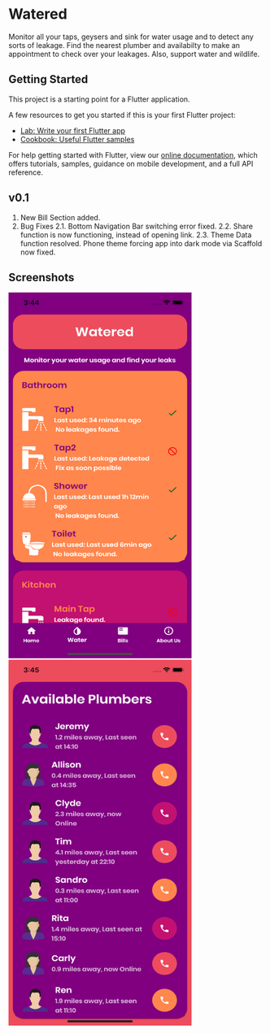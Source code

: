 # Watered

Monitor all your taps, geysers and sink for water usage and to detect any sorts of leakage. Find the nearest plumber and availabilty to make an appointment to check over your leakages. Also, support water and wildlife.

## Getting Started

This project is a starting point for a Flutter application.

A few resources to get you started if this is your first Flutter project:

- [Lab: Write your first Flutter app](https://flutter.dev/docs/get-started/codelab)
- [Cookbook: Useful Flutter samples](https://flutter.dev/docs/cookbook)

For help getting started with Flutter, view our
[online documentation](https://flutter.dev/docs), which offers tutorials,
samples, guidance on mobile development, and a full API reference.

## v0.1

1. New Bill Section added.
2. Bug Fixes
2.1. Bottom Navigation Bar switching error fixed.
2.2. Share function is now functioning, instead of opening link.
2.3. Theme Data function resolved. Phone theme forcing app into dark mode via Scaffold now fixed.

## Screenshots

<img src= "images/Sample 1.png" width="360" height="720" >   <img src= "images/Sample 2.png" width="360" height="720" > 
